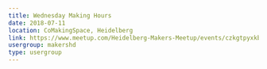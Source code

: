 ```yaml
---
title: Wednesday Making Hours
date: 2018-07-11
location: CoMakingSpace, Heidelberg
link: https://www.meetup.com/Heidelberg-Makers-Meetup/events/czkgtpyxkbpb/
usergroup: makershd
type: usergroup
---
```

